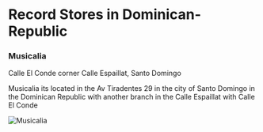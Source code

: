 # Record Stores in Dominican-Republic

### Musicalia

Calle El Conde corner Calle Espaillat, Santo Domingo

Musicalia its located in the Av Tiradentes 29 in the city of Santo Domingo in the Dominican Republic with another branch in the Calle Espaillat with Calle El Conde

![Musicalia](https://discogslabs.imgix.net/vinylhub/54ff145c4dc6330011a87bae.jpg?auto=compress%2Cformat&fit=max&fm=jpg&h=2000&w=2000&s=4226bd95014916a8b32320fbadd52bf9 "Musicalia")

